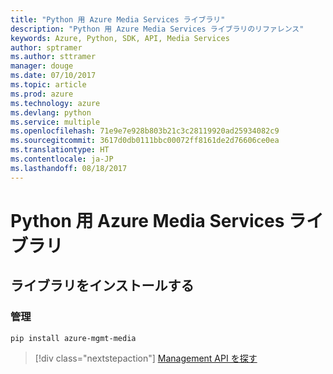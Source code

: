 ```yaml
---
title: "Python 用 Azure Media Services ライブラリ"
description: "Python 用 Azure Media Services ライブラリのリファレンス"
keywords: Azure, Python, SDK, API, Media Services
author: sptramer
ms.author: sttramer
manager: douge
ms.date: 07/10/2017
ms.topic: article
ms.prod: azure
ms.technology: azure
ms.devlang: python
ms.service: multiple
ms.openlocfilehash: 71e9e7e928b803b21c3c28119920ad25934082c9
ms.sourcegitcommit: 3617d0db0111bbc00072ff8161de2d76606ce0ea
ms.translationtype: HT
ms.contentlocale: ja-JP
ms.lasthandoff: 08/18/2017
---
```

# <a name="azure-media-services-libraries-for-python"></a>Python 用 Azure Media Services ライブラリ

## <a name="install-the-libraries"></a>ライブラリをインストールする


### <a name="management"></a>管理

```bash
pip install azure-mgmt-media
```
> [!div class="nextstepaction"]
> [Management API を探す](/python/api/overview/azure/mediaservices/managementlibrary)
